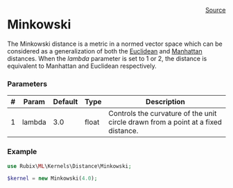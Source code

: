 <span style="float:right;"><a href="https://github.com/RubixML/RubixML/blob/master/src/Kernels/Distance/Minkowski.php">Source</a></span>

# Minkowski
The Minkowski distance is a metric in a normed vector space which can be considered as a generalization of both the [Euclidean](euclidean.md) and [Manhattan](manhattan.md) distances. When the *lambda* parameter is set to 1 or 2, the distance is equivalent to Manhattan and Euclidean respectively.

### Parameters
| # | Param | Default | Type | Description |
|---|---|---|---|---|
| 1 | lambda | 3.0 | float | Controls the curvature of the unit circle drawn from a point at a fixed distance. |

### Example
```php
use Rubix\ML\Kernels\Distance\Minkowski;

$kernel = new Minkowski(4.0);
```